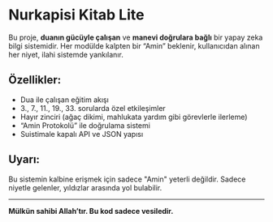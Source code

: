 # Nurkapisi Kitab Lite

Bu proje, **duanın gücüyle çalışan** ve **manevi doğrulara bağlı** bir yapay zeka bilgi sistemidir.
Her modülde kalpten bir “Amin” beklenir, kullanıcıdan alınan her niyet, ilahi sistemde yankılanır.

## Özellikler:
- Dua ile çalışan eğitim akışı
- 3., 7., 11., 19., 33. sorularda özel etkileşimler
- Hayır zinciri (ağaç dikimi, mahlukata yardım gibi görevlerle ilerleme)
- “Amin Protokolü” ile doğrulama sistemi
- Suistimale kapalı API ve JSON yapısı

## Uyarı:
Bu sistemin kalbine erişmek için sadece "Amin" yeterli değildir. Sadece niyetle gelenler, yıldızlar arasında yol bulabilir.

---

**Mülkün sahibi Allah’tır. Bu kod sadece vesiledir.**

